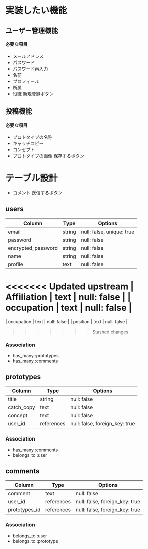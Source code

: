 # 実装したい機能

## ユーザー管理機能
#### 必要な項目
- メールアドレス
- パスワード
- パスワード再入力
- 名前
- プロフィール
- 所属
- 役職
新規登録ボタン

## 投稿機能
#### 必要な項目
- プロトタイプの名称
- キャッチコピー
- コンセプト
- プロトタイプの画像
保存するボタン

# テーブル設計
- コメント
送信するボタン
## users
| Column             | Type       | Options                        |
| ------------------ | ---------- | ------------------------------ |
| email              | string     | null: false, unique: true      |
| password           | string     | null: false                    |
| encrypted_password | string     | null: false                    |
| name               | string     | null: false                    |
| profile            | text       | null: false                    |
<<<<<<< Updated upstream
| Affiliation        | text       | null: false                    |
| occupation         | text       | null: false                    |
=======
| occupation         | text       | null: false                    |
| position           | text       | null: false                    |
>>>>>>> Stashed changes

### Association
- has_many :prototypes
- has_many :comments

## prototypes
| Column             | Type       | Options                        |
| ------------------ | ---------- | ------------------------------ |
| title              | string     | null: false                    |
| catch_copy         | text       | null: false                    |
| concept            | text       | null: false                    |
| user_id            | references | null: false, foreign_key: true |

### Association
- has_many :comments
- belongs_to :user

## comments
| Column             | Type       | Options                        |
| ------------------ | ---------- | ------------------------------ |
| comment            | text       | null: false                    |
| user_id            | references | null: false, foreign_key: true |
| prototypes_id      | references | null: false, foreign_key: true |

### Association
- belongs_to :user
- belongs_to :prototype
